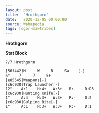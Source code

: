 ```yaml
---
layout: post
title:  "Hrothgorn"
date:   2020-12-05 00:00:00
source: Wahapedia
tags: [ogor-mawtribes]
---
```


**Hrothgorn**

**Stat Block**
```
7/7 Hrothgorn
```

```
[56f442]M     W     B     Sa    [-]
6"    7     7     5+    
[e85545]Weapons[-]
[c6c930]Trap Launcher[-]
12"    A:1    H:4+   W:3+   R:-    D:D3  
[c6c930]Hunting Knife[-]
1"     A:4    H:3+   W:3+   R:-    D:2   
[c6c930]Gulping Bite[-]
1"     A:1    H:3+   W:3+   R:-    D:1   
```
    